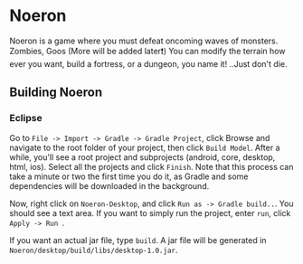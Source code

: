# Noeron

Noeron is a game where you must defeat oncoming waves of monsters. Zombies, Goos (More will be added later:exclamation:)
You can modify the terrain how ever you want, build a fortress, or a dungeon, you name it! ..Just don't die.

## Building Noeron

### Eclipse

Go to `File -> Import -> Gradle -> Gradle Project`, click Browse and navigate to the root folder of your project, then click `Build Model`. After a while, you'll see a root project and subprojects (android, core, desktop, html, ios). Select all the projects and click `Finish`. Note that this process can take a minute or two the first time you do it, as Gradle and some dependencies will be downloaded in the background.

Now, right click on `Noeron-Desktop`, and click `Run as -> Gradle build..`. You should see a text area. If you want to simply run the project, enter  `run`, click  `Apply -> Run `.

If you want an actual jar file, type `build`. A jar file will be generated in `Noeron/desktop/build/libs/desktop-1.0.jar`.
